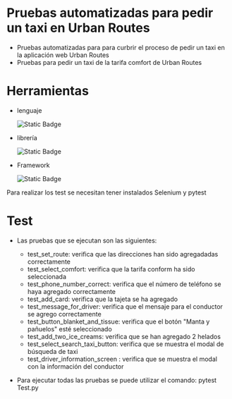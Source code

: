 
# Pruebas automatizadas para pedir un taxi en Urban Routes 

- Pruebas automatizadas para para curbrir el proceso de pedir un taxi en la aplicación web Urban Routes
- Pruebas para pedir un taxi de la tarifa comfort de Urban Routes
# Herramientas 
- lenguaje

  ![Static Badge](https://img.shields.io/badge/Python-%233776AB?style=for-the-badge&logo=python&logoColor=white)

- librería
  
  ![Static Badge](https://img.shields.io/badge/Pytest-%230A9EDC?style=for-the-badge&logo=pytest&logoColor=white)

- Framework
  
  ![Static Badge](https://img.shields.io/badge/Selenium-%2343B02A?style=for-the-badge&logo=selenium&logoColor=black)


Para realizar los test se necesitan tener instalados Selenium y pytest

# Test 
- Las pruebas que se ejecutan son las siguientes:
  -  test_set_route: verifica que las direcciones han sido agregadadas correctamente
  -  test_select_comfort: verifica que la tarifa conform ha sido seleccionada
  -  test_phone_number_correct: verifica que el número de teléfono se haya agregado correctamente
  -  test_add_card: verifica que la tajeta se ha agregado
  -  test_message_for_driver: verifica que el mensaje para el conductor se agrego correctamente
  -  test_button_blanket_and_tissue: verifica que el botón "Manta y pañuelos" esté seleccionado
  -  test_add_two_ice_creams: verifica que se han agregado 2 helados
  -  test_select_search_taxi_button: verifica que se muestra el modal de búsqueda de taxi
  -  test_driver_information_screen : verifica que se muestra el modal con la información del conductor 

- Para ejecutar todas las pruebas se puede utilizar el comando: pytest Test.py

